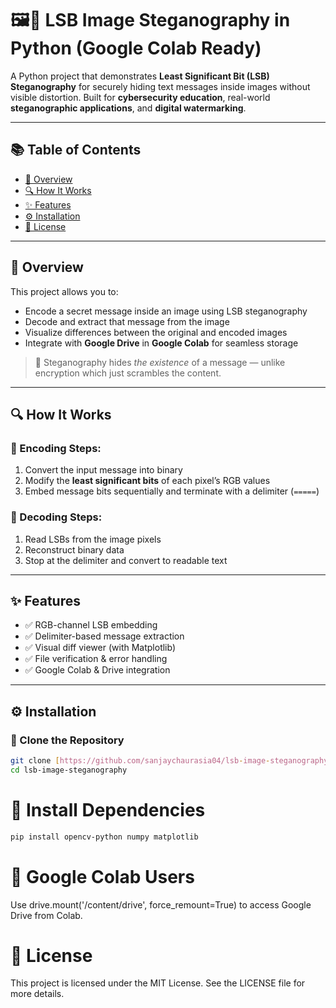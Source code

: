 # 🖼️🔐 LSB Image Steganography in Python (Google Colab Ready)

A Python project that demonstrates **Least Significant Bit (LSB) Steganography** for securely hiding text messages inside images without visible distortion. Built for **cybersecurity education**, real-world **steganographic applications**, and **digital watermarking**.


---

## 📚 Table of Contents

- [📌 Overview](#-overview)
- [🔍 How It Works](#-how-it-works)
- [✨ Features](#-features)
- [⚙️ Installation](#️-installation)
- [📄 License](#-license)

---

## 📌 Overview

This project allows you to:

- Encode a secret message inside an image using LSB steganography
- Decode and extract that message from the image
- Visualize differences between the original and encoded images
- Integrate with **Google Drive** in **Google Colab** for seamless storage

> 🔐 Steganography hides *the existence* of a message — unlike encryption which just scrambles the content.

---

## 🔍 How It Works

### 🔧 Encoding Steps:
1. Convert the input message into binary
2. Modify the **least significant bits** of each pixel’s RGB values
3. Embed message bits sequentially and terminate with a delimiter (`=====`)

### 🧠 Decoding Steps:
1. Read LSBs from the image pixels
2. Reconstruct binary data
3. Stop at the delimiter and convert to readable text

---

## ✨ Features

- ✅ RGB-channel LSB embedding
- ✅ Delimiter-based message extraction
- ✅ Visual diff viewer (with Matplotlib)
- ✅ File verification & error handling
- ✅ Google Colab & Drive integration

---

## ⚙️ Installation

### 🔁 Clone the Repository

```bash
git clone [https://github.com/sanjaychaurasia04/lsb-image-steganography-Project](https://github.com/Sanjaychaurasia04/LSB-Steganography-Projec).git
cd lsb-image-steganography
```
# 🧩 Install Dependencies
```bash
pip install opencv-python numpy matplotlib
```
# 📁 Google Colab Users
Use drive.mount('/content/drive', force_remount=True) to access Google Drive from Colab.

# 📄 License
This project is licensed under the MIT License.
See the LICENSE file for more details.


